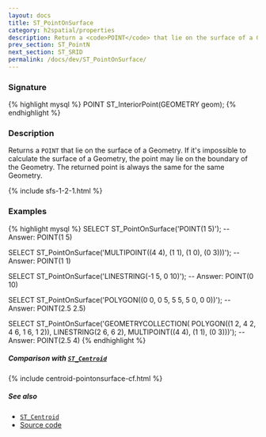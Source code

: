 ```yaml
---
layout: docs
title: ST_PointOnSurface
category: h2spatial/properties
description: Return a <code>POINT</code> that lie on the surface of a Geometry
prev_section: ST_PointN
next_section: ST_SRID
permalink: /docs/dev/ST_PointOnSurface/
---
```


### Signature

{% highlight mysql %}
POINT ST_InteriorPoint(GEOMETRY geom);
{% endhighlight %}

### Description

Returns a `POINT` that lie on the surface of a Geometry. If it's impossible to calculate the surface of a Geometry, the point may lie on the boundary of the Geometry. 
The returned point is always the same for the same Geometry.

{% include sfs-1-2-1.html %}

### Examples

{% highlight mysql %}
SELECT ST_PointOnSurface('POINT(1 5)');
-- Answer: POINT(1 5)

SELECT ST_PointOnSurface('MULTIPOINT((4 4), (1 1), (1 0), 
                                     (0 3)))');
-- Answer: POINT(1 1)

SELECT ST_PointOnSurface('LINESTRING(-1 5, 0 10)');
-- Answer: POINT(0 10)

SELECT ST_PointOnSurface('POLYGON((0 0, 0 5, 5 5, 5 0, 0 0))');
-- Answer: POINT(2.5 2.5)

SELECT ST_PointOnSurface('GEOMETRYCOLLECTION(
                              POLYGON((1 2, 4 2, 4 6, 1 6, 1 2)), 
                              LINESTRING(2 6, 6 2), 
                              MULTIPOINT((4 4), (1 1), (0 3)))');
-- Answer: POINT(2.5 4)
{% endhighlight %}

##### Comparison with [`ST_Centroid`](../ST_Centroid)

{% include centroid-pointonsurface-cf.html %}

##### See also

* [`ST_Centroid`](../ST_Centroid)
* <a href="https://github.com/irstv/H2GIS/blob/master/h2spatial/src/main/java/org/h2gis/h2spatial/internal/function/spatial/properties/ST_PointOnSurface.java" target="_blank">Source code</a>
